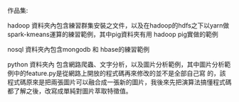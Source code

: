 作品集:

hadoop 資料夾內包含練習群集安裝之文件，以及在hadoop的hdfs之下以yarn做spark-kmeans運算的練習範例，其中pig資料夾有用 hadoop pig實做的範例

nosql  資料夾內包含mongodb 和 hbase的練習範例

python 資料夾內 包含網路爬蟲、文字分析，以及圖片分析範例，其中圖片分析範例中的feature.py是從網路上開放的程式碼再來修改的並不是全部自己寫
的，該程式碼原來是把兩張圖片可以融合成一張新的圖片，我後來先把演算法搞懂程式碼都了解之後，改寫成單純對圖片萃取特徵值。

